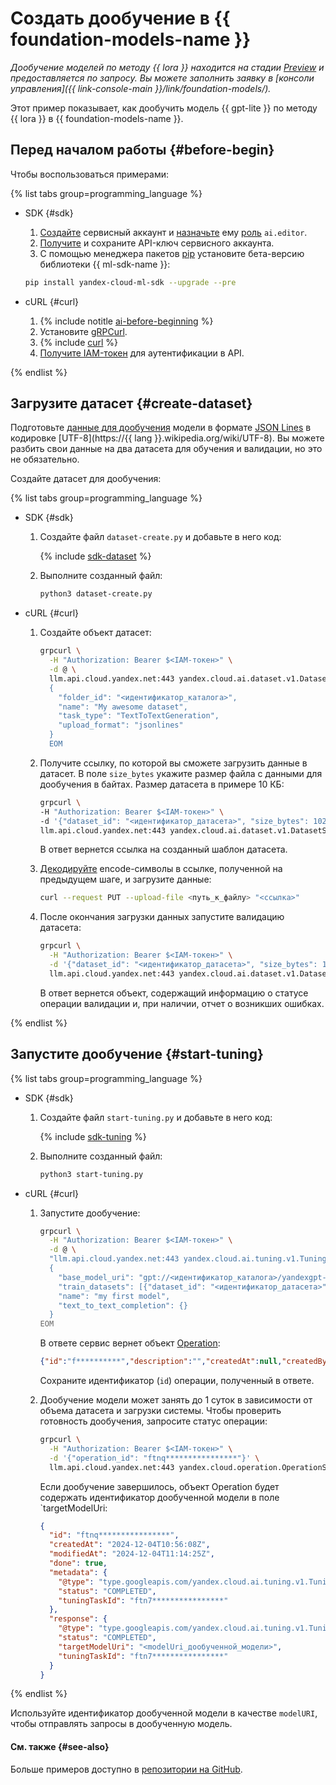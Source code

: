# Создать дообучение в {{ foundation-models-name }}

_Дообучение моделей по методу {{ lora }} находится на стадии [Preview](../../../overview/concepts/launch-stages.md) и предоставляется по запросу. Вы можете заполнить заявку в [консоли управления]({{ link-console-main }}/link/foundation-models/)._

Этот пример показывает, как дообучить модель {{ gpt-lite }} по методу {{ lora }} в {{ foundation-models-name }}. 

## Перед началом работы {#before-begin}

Чтобы воспользоваться примерами:

{% list tabs group=programming_language %}

- SDK {#sdk}

  1. [Создайте](../../../iam/operations/sa/create.md) сервисный аккаунт и [назначьте](../../../iam/operations/sa/assign-role-for-sa.md) ему [роль](../../../foundation-models/security/index.md#languageModels-user) `ai.editor`.
  1. [Получите](../../../iam/operations/api-key/create.md) и сохраните API-ключ сервисного аккаунта.  
  1. С помощью менеджера пакетов [pip](https://pip.pypa.io/en/stable/) установите бета-версию библиотеки {{ ml-sdk-name }}:

    ```bash
    pip install yandex-cloud-ml-sdk --upgrade --pre
    ```

- cURL {#curl}

  1. {% include notitle [ai-before-beginning](../../../_includes/foundation-models/yandexgpt/ai-before-beginning.md) %}
  1. Установите [gRPCurl](https://github.com/fullstorydev/grpcurl).
  1. {% include [curl](../../../_includes/curl.md) %}
  1. [Получите IAM-токен](../../../iam/operations/iam-token/create.md) для аутентификации в API.

{% endlist %}

## Загрузите датасет {#create-dataset}

Подготовьте [данные для дообучения](../../concepts/tuning/index.md#generation-data) модели в формате [JSON Lines](https://jsonlines.org/) в кодировке [UTF-8](https://{{ lang }}.wikipedia.org/wiki/UTF-8). Вы можете разбить свои данные на два датасета для обучения и валидации, но это не обязательно. 

Создайте датасет для дообучения:

{% list tabs group=programming_language %}

- SDK {#sdk}

  1. Создайте файл `dataset-create.py` и добавьте в него код:

     {% include [sdk-dataset](../../../_includes/foundation-models/examples/dataset-sdk.md) %}

  1. Выполните созданный файл:

     ```bash
     python3 dataset-create.py
     ```

- cURL {#curl}

  1. Создайте объект датасет:
  
     ```bash
     grpcurl \
       -H "Authorization: Bearer $<IAM-токен>" \
       -d @ \
       llm.api.cloud.yandex.net:443 yandex.cloud.ai.dataset.v1.DatasetService/Create <<EOM
       {
         "folder_id": "<идентификатор_каталога>", 
         "name": "My awesome dataset", 
         "task_type": "TextToTextGeneration", 
         "upload_format": "jsonlines"
       }
       EOM
     ```

  1. Получите ссылку, по которой вы сможете загрузить данные в датасет. В поле `size_bytes` укажите размер файла с данными для дообучения в байтах. Размер датасета в примере 10 КБ: 
  
     ```bash
     grpcurl \
     -H "Authorization: Bearer $<IAM-токен>" \
     -d '{"dataset_id": "<идентификатор_датасета>", "size_bytes": 10240}' \
     llm.api.cloud.yandex.net:443 yandex.cloud.ai.dataset.v1.DatasetService/GetUploadDraftUrl
     ```

     В ответ вернется ссылка на созданный шаблон датасета.

  1. [Декодируйте](https://www.url-encode-decode.com/) encode-символы в ссылке, полученной на предыдущем шаге, и загрузите данные:
  
      ```bash 
      curl --request PUT --upload-file <путь_к_файлу> "<ссылка>"
      ```

  1. После окончания загрузки данных запустите валидацию датасета:
  
      ```bash
      grpcurl \
        -H "Authorization: Bearer $<IAM-токен>" \
        -d '{"dataset_id": "<идентификатор_датасета>", "size_bytes": 1024}' \
        llm.api.cloud.yandex.net:443 yandex.cloud.ai.dataset.v1.DatasetService/Validate
      ```

      В ответ вернется объект, содержащий информацию о статусе операции валидации и, при наличии, отчет о возникших ошибках.

{% endlist %}

## Запустите дообучение {#start-tuning}

{% list tabs group=programming_language %}

- SDK {#sdk}

  1. Создайте файл `start-tuning.py` и добавьте в него код:

     {% include [sdk-tuning](../../../_includes/foundation-models/examples/tuning-sdk.md) %}

  1. Выполните созданный файл:

     ```bash
     python3 start-tuning.py
     ```

- cURL {#curl}
  
  1. Запустите дообучение:
  
     ```bash
     grpcurl \
       -H "Authorization: Bearer $<IAM-токен>" \
       -d @ \
       "llm.api.cloud.yandex.net:443 yandex.cloud.ai.tuning.v1.TuningService/Tune" <<EOM
       {
         "base_model_uri": "gpt://<идентификатор_каталога>/yandexgpt-lite/latest",
         "train_datasets": [{"dataset_id": "<идентификатор_датасета>", "weight": 1.0}],
         "name": "my first model",
         "text_to_text_completion": {}
       } 
     EOM
     ```

     В ответе сервис вернет объект [Operation](../../../api-design-guide/concepts/operation.md):

     ```json
     {"id":"f**********","description":"","createdAt":null,"createdBy":"","modifiedAt":null,"done":false,"metadata":null}
     ```

     Сохраните идентификатор (`id`) операции, полученный в ответе.

  1. Дообучение модели может занять до 1 суток в зависимости от объема датасета и загрузки системы. Чтобы проверить готовность дообучения, запросите статус операции:
  
     ```bash
     grpcurl \
       -H "Authorization: Bearer $<IAM-токен>" \
       -d '{"operation_id": "ftnq****************"}' \
       llm.api.cloud.yandex.net:443 yandex.cloud.operation.OperationService/Get
     ```

     Если дообучение завершилось, объект Operation будет содержать идентификатор дообученной модели в поле `targetModelUri:

     ```json
     {
       "id": "ftnq****************",
       "createdAt": "2024-12-04T10:56:08Z",
       "modifiedAt": "2024-12-04T11:14:25Z",
       "done": true,
       "metadata": {
         "@type": "type.googleapis.com/yandex.cloud.ai.tuning.v1.TuningMetadata",
         "status": "COMPLETED",
         "tuningTaskId": "ftn7****************"
       },
       "response": {
         "@type": "type.googleapis.com/yandex.cloud.ai.tuning.v1.TuningResponse",
         "status": "COMPLETED",
         "targetModelUri": "<modelUri_дообученной_модели>",
         "tuningTaskId": "ftn7****************"
       }
     }
     ```


{% endlist %}

Используйте идентификатор дообученной модели в качестве `modelURI`, чтобы отправлять запросы в дообученную модель.

#### См. также {#see-also}

Больше примеров доступно в [репозитории на GitHub](https://github.com/yandex-cloud/yandex-cloud-ml-sdk/tree/classifiers_tuning/examples/sync/tuning).
